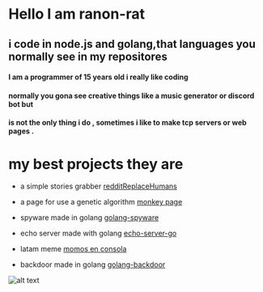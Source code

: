 
<h1> Hello I am ranon-rat</h1>


## i code in  node.js and golang,that languages you normally see in my repositores 
<h4>I am a programmer of 15 years old i really like coding </h4>
<h4>normally you gona see creative things like a music generator or discord bot but</h4>
<h4>is not the only thing i do , sometimes i like to make tcp servers or web pages .</h4>
<h1> my best projects they are </h1>

- a simple stories grabber [redditReplaceHumans](https://github.com/pythonBoy123/redditReplaceHumans)

- a page for use a genetic algorithm [monkey page](https://ranon-rat.github.io/monkeyPage/)

- spyware made in golang [golang-spyware](https://github.com/ranon-rat/golang-spyware)

- echo server made with golang [echo-server-go](https://githåub.com/ranon-rat/echo-server-go)

- latam meme [momos en consola](https://github.com/ranon-rat/when-haces-tus-momos-en-consola)

- backdoor made in golang [golang-backdoor](https://github.com/ranon-rat/golang-backdoor)

![alt text](https://repository-images.githubusercontent.com/309936288/805ea980-1e4b-11eb-8873-1b0a523cf744)
